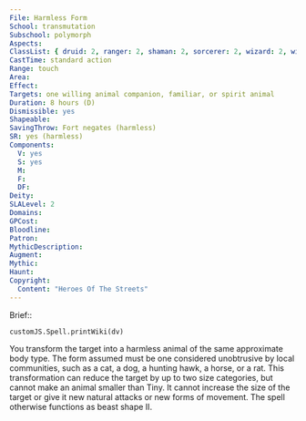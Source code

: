 ```yaml
---
File: Harmless Form
School: transmutation
Subschool: polymorph
Aspects: 
ClassList: { druid: 2, ranger: 2, shaman: 2, sorcerer: 2, wizard: 2, witch: 2 }
CastTime: standard action
Range: touch
Area: 
Effect: 
Targets: one willing animal companion, familiar, or spirit animal
Duration: 8 hours (D)
Dismissible: yes
Shapeable: 
SavingThrow: Fort negates (harmless)
SR: yes (harmless)
Components:
  V: yes
  S: yes
  M: 
  F: 
  DF: 
Deity: 
SLALevel: 2
Domains: 
GPCost: 
Bloodline: 
Patron: 
MythicDescription: 
Augment: 
Mythic: 
Haunt: 
Copyright:
  Content: "Heroes Of The Streets"
---
```

Brief:: 

```dataviewjs
customJS.Spell.printWiki(dv)
```

You transform the target into a harmless animal of the same approximate body type. The form assumed must be one considered unobtrusive by local communities, such as a cat, a dog, a hunting hawk, a horse, or a rat. This transformation can reduce the target by up to two size categories, but cannot make an animal smaller than Tiny. It cannot increase the size of the target or give it new natural attacks or new forms of movement. The spell otherwise functions as beast shape II.
